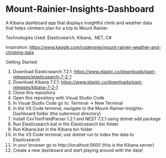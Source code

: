 # Mount-Rainier-Insights-Dashboard

A Kibana dashboard app that displays insightful climb and weather data  
that helps climbers plan for a trip to Mount Rainier.

Technologies Used: Elasticsearch, Kibana, .NET, C#

Inspiration:
https://www.kaggle.com/codersree/mount-rainier-weather-and-climbing-data

Getting Started:
1) Download Elasticsearch 7.2.1: https://www.elastic.co/downloads/past-releases/elasticsearch-7-2-1
2) Download Kibana 7.2.1: https://www.elastic.co/downloads/past-releases/kibana-7-2-1
3) Clone this repository
4) Open this repository with Visual Studio Code
5) In Visual Studio Code go to: Terminal -> New Terminal
6) In the VS Code terminal, navigate to the Mount-Rainier-Insights-Dashboard folder (the outermost directory) 
7) Install CsvTextFieldParser 1.2.1 and NEST 7.2.1 using dotnet add package
8) Run Elasticsearch.bat in the Elasticsearch bin folder
9) Run Kibana.bat in the Kibana bin folder
10) In the VS Code terminal, use dotnet run to index the data to Elasticsearch
11) In your browser go to http://localhost:5600 (this is the Kibana server)
12) Create a new dashboard and start playing around with the data!
